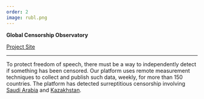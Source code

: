 ```yaml
---
order: 2
image: rubl.png
---
```


**Global Censorship Observatory**

[Project Site](https://censoredplanet.org)

---

To protect freedom of speech, there must be a way to independently detect if
something has been censored. Our platform uses remote measurement techniques
to collect and publish such data,
weekly, for more than 150 countries. The platform has detected surreptitious censorship 
involving [Saudi Arabia](https://www.technologyreview.com/s/612448/online-censorship-saudi-arabia-khashoggi/) 
and [Kazakhstan](https://censoredplanet.org/kazakhstan).
